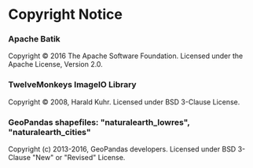 # Copyright Notice

### Apache Batik
Copyright © 2016 The Apache Software Foundation. Licensed under the Apache License, Version 2.0.

### TwelveMonkeys ImageIO Library
Copyright © 2008, Harald Kuhr. Licensed under BSD 3-Clause License.

### GeoPandas shapefiles: "naturalearth_lowres", "naturalearth_cities"
Copyright (c) 2013-2016, GeoPandas developers. Licensed under BSD 3-Clause "New" or "Revised" License.